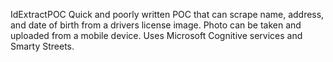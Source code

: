 IdExtractPOC
Quick and poorly written POC that can scrape name, address, and date of birth from a drivers license image.
Photo can be taken and uploaded from a mobile device.
Uses Microsoft Cognitive services and Smarty Streets.
